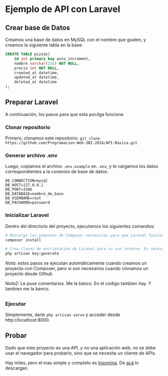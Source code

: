 # Ejemplo de API con Laravel

## Crear base de Datos
Creamos una base de datos en MySQL con el nombre que gusten, y creamos la siguiente tabla en la base:

```sql
CREATE TABLE pizzas(
    id int primary key auto_increment,
    nombre varchar(255) NOT NULL,
    precio int NOT NULL,
    created_at datetime,
    updated_at datetime,
    deleted_at datetime
);
```

## Preparar Laravel
A continuación, los pasos para que esta pocilga funcione

### Clonar repositorio
Primero, clonamos este repositorio: `git clone https://github.com/Programacion-Web-3BI-2024/API-Basica.git`



### Generar archivo .env
Luego, copiamos el archivo `.env.example` en `.env`, y le cargamos los datos correspondientes a la conexion de base de datos:
```
DB_CONNECTION=mysql
DB_HOST=127.0.0.1
DB_PORT=3306
DB_DATABASE=nombre_de_base
DB_USERNAME=root
DB_PASSWORD=password
```

### Inicializar Laravel
Dentro del directorio del proyecto, ejecutamos los siguientes comandos:
```bash
# Descarga los paquetes de Composer necesarios para que Laravel funcione
composer install 

# Crea llaves de encriptacion de Laravel para su uso interno. Es necesario para que funcione, por mas que no interactuamos nunca con ellas.
php artisan key:generate 
```

*Nota*: estos pasos se ejecutan automáticamente cuando creamos un proyecto con Composer, pero si son necesarios cuando clonamos un proyecto desde Github

*Nota2*: Le puse comentarios. Me la banco. En el código tambien hay. Y tambien me la banco.

## 

### Ejecutar

Simplemente, darle `php artisan serve` y acceder desde http://localhost:8000.

## Probar
Dado que este proyecto es una API, y no una aplicación web, no se debe usar el navegador para probarlo, sino que se necesita un cliente de APIs.

Hay miles, pero el mas simple y completo es [Insomina](https://insomnia.rest/). De [acá](https://insomnia.rest/download) lo descargan.


